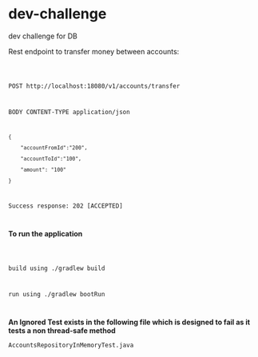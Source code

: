 # dev-challenge
dev challenge for DB

Rest endpoint to transfer money between accounts:

<code>
    
POST http://localhost:18080/v1/accounts/transfer

BODY CONTENT-TYPE application/json 
    
    {
        
        "accountFromId":"200", 
        
        "accountToId":"100", 
        
        "amount": "100"
    
    }
    
Success response: 202 [ACCEPTED]

</code>

**To run the application**

<code>
    
build using ./gradlew build 

run using ./gradlew bootRun

</code>


**An Ignored Test exists in the following file which is designed to fail as it tests a non thread-safe method**

<code>AccountsRepositoryInMemoryTest.java</code>
